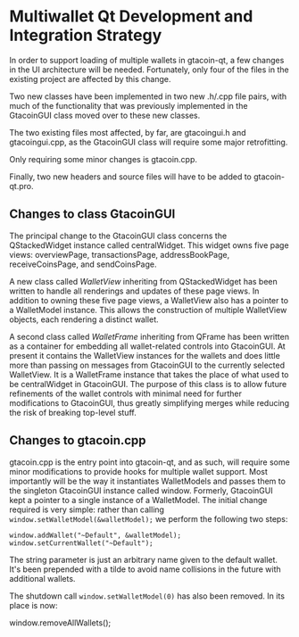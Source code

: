 Multiwallet Qt Development and Integration Strategy
===================================================

In order to support loading of multiple wallets in gtacoin-qt, a few changes in the UI architecture will be needed.
Fortunately, only four of the files in the existing project are affected by this change.

Two new classes have been implemented in two new .h/.cpp file pairs, with much of the functionality that was previously
implemented in the GtacoinGUI class moved over to these new classes.

The two existing files most affected, by far, are gtacoingui.h and gtacoingui.cpp, as the GtacoinGUI class will require
some major retrofitting.

Only requiring some minor changes is gtacoin.cpp.

Finally, two new headers and source files will have to be added to gtacoin-qt.pro.

Changes to class GtacoinGUI
---------------------------
The principal change to the GtacoinGUI class concerns the QStackedWidget instance called centralWidget.
This widget owns five page views: overviewPage, transactionsPage, addressBookPage, receiveCoinsPage, and sendCoinsPage.

A new class called *WalletView* inheriting from QStackedWidget has been written to handle all renderings and updates of
these page views. In addition to owning these five page views, a WalletView also has a pointer to a WalletModel instance.
This allows the construction of multiple WalletView objects, each rendering a distinct wallet.

A second class called *WalletFrame* inheriting from QFrame has been written as a container for embedding all wallet-related
controls into GtacoinGUI. At present it contains the WalletView instances for the wallets and does little more than passing on messages
from GtacoinGUI to the currently selected WalletView. It is a WalletFrame instance
that takes the place of what used to be centralWidget in GtacoinGUI. The purpose of this class is to allow future
refinements of the wallet controls with minimal need for further modifications to GtacoinGUI, thus greatly simplifying
merges while reducing the risk of breaking top-level stuff.

Changes to gtacoin.cpp
----------------------
gtacoin.cpp is the entry point into gtacoin-qt, and as such, will require some minor modifications to provide hooks for
multiple wallet support. Most importantly will be the way it instantiates WalletModels and passes them to the
singleton GtacoinGUI instance called window. Formerly, GtacoinGUI kept a pointer to a single instance of a WalletModel.
The initial change required is very simple: rather than calling `window.setWalletModel(&walletModel);` we perform the
following two steps:

	window.addWallet("~Default", &walletModel);
	window.setCurrentWallet("~Default");

The string parameter is just an arbitrary name given to the default wallet. It's been prepended with a tilde to avoid name collisions in the future with additional wallets.

The shutdown call `window.setWalletModel(0)` has also been removed. In its place is now:

window.removeAllWallets();
